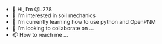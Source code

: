 - 👋 Hi, I’m @L278
- 👀 I’m interested in soil mechanics
- 🌱 I’m currently learning how to use python and OpenPNM
- 💞️ I’m looking to collaborate on ...
- 📫 How to reach me ...

<!---
L278/L278 is a ✨ special ✨ repository because its `README.md` (this file) appears on your GitHub profile.
You can click the Preview link to take a look at your changes.
--->

